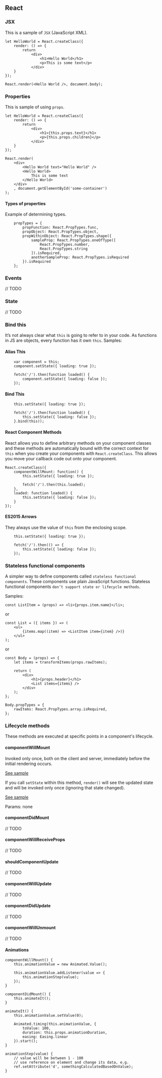 ## React

### JSX

This is a sample of `JSX` (JavaScript XML).

```
let HelloWorld = React.createClass({
    render: () => {
        return
            <div>
                <h1>Hello World</h1>
                <p>This is some text</p>
            </div>
    }
});

React.render(<Hello World />, document.body);

```

### Properties

This is sample of using `props`.

```
let HelloWorld = React.createClass({
    render: () => {
        return
            <div>
                <h1>{this.props.text}</h1>
                <p>{this.props.children}</p>
            </div>
    }
});

React.render(
    <div>
        <Hello World text="Hello World" />
        <Hello World>
            This is some text
        </Hello World>
    </div>
    , document.getElementById('some-container')
);
```

#### Types of properties

Example of determining types.

```
    propTypes = {
        propFunction: React.PropTypes.func,
        propObject: React.PropTypes.object,
        propWithinObject: React.PropTypes.shape({
            sampleProp: React.PropTypes.oneOfType([
                React.PropTypes.number,
                React.PropTypes.string
            ]).isRequired,
            anotherSampleProp: React.PropTypes.isRequired
        }).isRequired
    };
```

### Events

// TODO

### State

// TODO

### Bind this

It’s not always clear what `this` is going to refer to in your code. As functions in JS are objects, every function has it own `this`. Samples:

#### Alias This

```
    var component = this;
    component.setState({ loading: true });

    fetch('/').then(function loaded() {
        component.setState({ loading: false });
    });
```

#### Bind This

```
    this.setState({ loading: true });

    fetch('/').then(function loaded() {
        this.setState({ loading: false });
    }.bind(this));
```

#### React Component Methods

React allows you to define arbitrary methods on your component classes and these methods are automatically bound with the correct context for `this` when you create your components with `React.createClass`. This allows you move your callback code out onto your component.

```
React.createClass({
    componentWillMount: function() {
        this.setState({ loading: true });

        fetch('/').then(this.loaded);
    },
    loaded: function loaded() {
        this.setState({ loading: false });
    }
});
```

#### ES2015 Arrows

They always use the value of `this` from the enclosing scope.

```
    this.setState({ loading: true });

    fetch('/').then(() => {
        this.setState({ loading: false });
    });
```

### Stateless functional components

A simpler way to define components called `stateless functional components`. These components use plain JavaScript functions. Stateless functional components `don’t support state or lifecycle methods`.

Samples:

    const ListItem = (props) => <li>{props.item.name}</li>;

or

    const List = ({ items }) => (
        <ul>
            {items.map((item) => <ListItem item={item} />)}
        </ul>
    );

or

    const Body = (props) => {
        let items = transformItems(props.rawItems);

        return (
            <div>
                <h1>{props.header}</h1>
                <List items={items} />
            </div>
        );
    };

    Body.propTypes = {
        rawItems: React.PropTypes.array.isRequired,
    };

### Lifecycle methods

These methods are executed at specific points in a component's lifecycle.

#### componentWillMount

Invoked only once, both on the client and server, immediately before the initial rendering occurs.

[See sample](http://codepen.io/be-codified/pen/YWRgBd?editors=0011)

If you call `setState` within this method, `render()` will see the updated state and will be invoked only once (ignoring that state changed).

[See sample](http://codepen.io/be-codified/pen/dXQLrA?editors=0010)

Params: none

#### componentDidMount
// TODO

#### componentWillReceiveProps
// TODO

#### shouldComponentUpdate
// TODO

#### componentWillUpdate
// TODO

#### componentDidUpdate
// TODO

#### componentWillUnmount
// TODO

#### Animations

    componentWillMount() {
        this.animationValue = new Animated.Value();

        this.animationValue.addListener(value => {
            this.animationStep(value);
        });
    }

    componentDidMount() {
        this.animateIt();
    }

    animateIt() {
        this.animationValue.setValue(0);

        Animated.timing(this.animationValue, {
            toValue: 100,
            duration: this.props.animationDuration,
            easing: Easing.linear
        }).start();
    }

    animationStep(value) {
        // value will be between 1 - 100
        // use reference on element and change its data, e.g.
        ref.setAttribute('d', somethingCalculatedBasedOnValue);
    }
